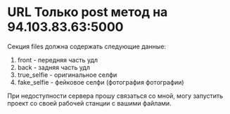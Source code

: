 # URL Только post метод на 94.103.83.63:5000

Секция files должна содержать следующие данные:
1. front        - передняя часть удл
2. back         - задняя часть удл
3. true_selfie  - оригинальное селфи
4. fake_selfie  - фейковое селфи (фотография фотографии)

При недоступности сервера прошу связаться со мной, могу запустить проект со своей рабочей станции с вашими файлами.
